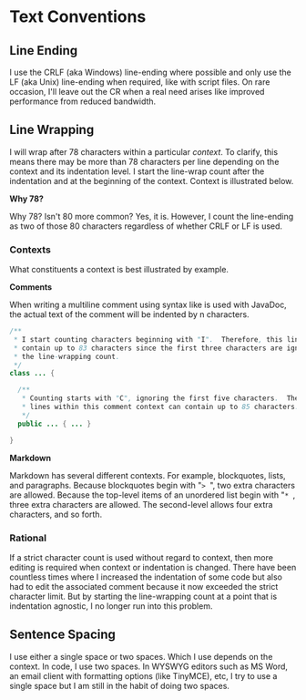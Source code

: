 # Text Conventions


## Line Ending

I use the CRLF (aka Windows) line-ending where possible and only use the LF
(aka Unix) line-ending when required, like with script files.  On rare
occasion, I'll leave out the CR when a real need arises like improved
performance from reduced bandwidth.


## Line Wrapping

I will wrap after 78 characters within a particular _context_.  To clarify,
this means there may be more than 78 characters per line depending on the
context and its indentation level.  I start the line-wrap count after the
indentation and at the beginning of the context.  Context is illustrated
below.

**Why 78?**

Why 78?  Isn't 80 more common?  Yes, it is.  However, I count the line-ending
as two of those 80 characters regardless of whether CRLF or LF is used.

### Contexts

What constituents a context is best illustrated by example.

**Comments**

When writing a multiline comment using syntax like is used with JavaDoc, the
actual text of the comment will be indented by n characters.

```java
/**
 * I start counting characters beginning with "I".  Therefore, this line can
 * contain up to 83 characters since the first three characters are ignored for
 * the line-wrapping count.
 */
class ... {

  /**
   * Counting starts with "C", ignoring the first five characters.  Therefore, the
   * lines within this comment context can contain up to 85 characters.
   */
  public ... { ... }

}
```

**Markdown**

Markdown has several different contexts.  For example, blockquotes, lists, and
paragraphs.  Because blockquotes begin with "`> `", two extra characters are
allowed.  Because the top-level items of an unordered list begin with "`* `,
three extra characters are allowed.  The second-level allows four extra
characters, and so forth.

### Rational

If a strict character count is used without regard to context, then more
editing is required when context or indentation is changed.  There have been
countless times where I increased the indentation of some code but also had to
edit the associated comment because it now exceeded the strict character
limit.  But by starting the line-wrapping count at a point that is indentation
agnostic, I no longer run into this problem.


## Sentence Spacing

I use either a single space or two spaces.  Which I use depends on the
context.  In code, I use two spaces.  In WYSWYG editors such as MS Word, an
email client with formatting options (like TinyMCE), etc, I try to use a
single space but I am still in the habit of doing two spaces.
